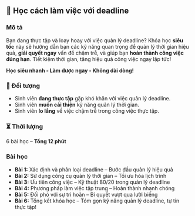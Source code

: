 ## 📌 Học cách làm việc với deadline  

### Mô tả  
Bạn đang thực tập và loay hoay với việc quản lý deadline? Khóa học **siêu tốc** này sẽ hướng dẫn bạn các kỹ năng quan trọng để quản lý thời gian hiệu quả, **giải quyết ngay** vấn đề chậm trễ, và giúp bạn **hoàn thành công việc đúng hạn**. Tiết kiệm thời gian, tăng hiệu quả công việc ngay lập tức!  

**Học siêu nhanh - Làm được ngay - Không dài dòng!**  


### 🎯 Đối tượng  
- Sinh viên **đang thực tập** gặp khó khăn với việc quản lý deadline.  
- Sinh viên **muốn cải thiện** kỹ năng quản lý thời gian.  
- Sinh viên **lo lắng** về việc chậm trễ trong công việc thực tập.  


### ⏳ Thời lượng  
6 bài học – **Tổng 12 phút**  


### Bài học  
- **Bài 1:** Xác định và phân loại deadline – Bước đầu quản lý hiệu quả  
- **Bài 2:** Sử dụng công cụ quản lý thời gian – Tối ưu hóa lịch trình  
- **Bài 3:** Ưu tiên công việc – Kỹ thuật 80/20 trong quản lý deadline  
- **Bài 4:** Phương pháp làm việc tập trung – Hoàn thành nhanh chóng  
- **Bài 5:** Đối phó với sự trì hoãn – Bí quyết vượt qua lười biếng  
- **Bài 6:** Tổng kết khóa học – Tóm gọn kỹ năng quản lý deadline, tự tin thực tập!